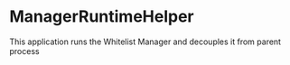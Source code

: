 # ManagerRuntimeHelper
 This application runs the Whitelist Manager and decouples it from parent process
